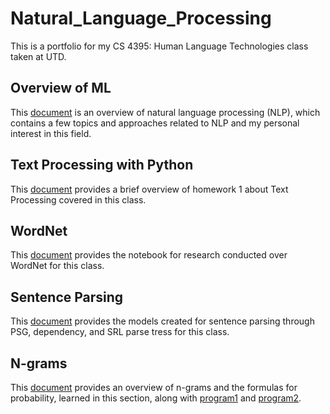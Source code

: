 # Natural_Language_Processing
This is a portfolio for my CS 4395: Human Language Technologies class taken at UTD.

## Overview of ML
This [document](Overview_of_NLP.pdf) is an overview of natural language processing (NLP), which contains a few topics and approaches related to NLP and my personal interest in this field.

## Text Processing with Python
This [document](homework1/Text_Processing.pdf) provides a brief overview of homework 1 about Text Processing covered in this class.

## WordNet
This [document](homework3/WordNet.ipynb) provides the notebook for research conducted over WordNet for this class.

## Sentence Parsing
This [document](homework5/axc190063_sentence_parsing.pdf) provides the models created for sentence parsing through PSG, dependency, and SRL parse tress for this class.

## N-grams
This [document](homework4/ngrams_narrative.pdf) provides an overview of n-grams and the formulas for probability, learned in this section, along with [program1](homework4/program1_axc190063.py) and [program2](homework4/program2_axc190063.py).